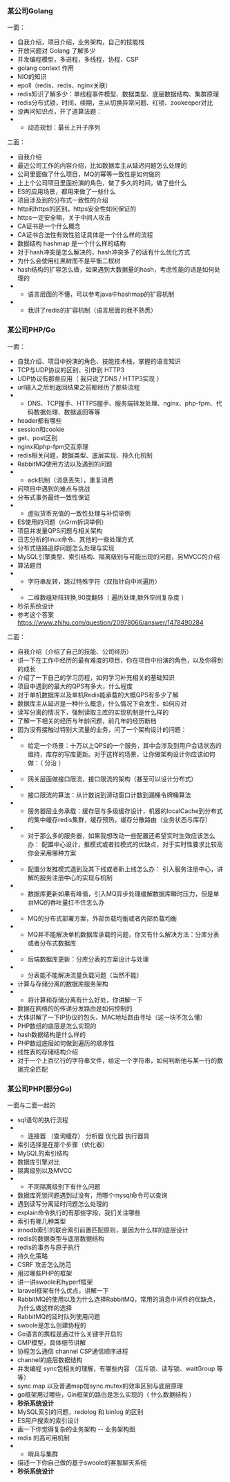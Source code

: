 ### 某公司Golang
一面：
- 自我介绍，项目介绍，业务架构，自己的技能栈
- 开放问题对 Golang 了解多少
- 并发编程模型，多进程，多线程，协程，CSP
- golang context 作用
- NIO的知识
- epoll（redis、redis、nginx关联）
- redis知识了解多少：单线程事件模型、数据类型、底层数据结构、集群原理
- redis分布式锁，时间，续期，主从切换异常问题、红锁、zookeeper对比
- 没再问知识点，开了道算法题：
- - 动态规划：最长上升子序列

二面：
- 自我介绍
- 最近公司工作的内容介绍，比如数据库主从延迟问题怎么处理的
- 公司里面做了什么项目，MQ的幂等一致性是如何做的
- 上上个公司项目里面扮演的角色，做了多久的时间，做了些什么
- ES的应用场景，都用来做了一些什么
- 项目涉及到的分布式一致性的介绍
- http和https的区别，https安全性如何保证的
- https一定安全嘛，关于中间人攻击
- CA证书是一个什么概念
- CA证书合法性有效性验证具体是一个什么样的流程
- 数据结构 hashmap 是一个什么样的结构
- 对于hash冲突是怎么解决的，hash冲突多了的话有什么优化方式
- 为什么会使用红黑树而不是平衡二杈树
- hash结构的扩容怎么做，如果遇到大数据量的hash，考虑性能的话是如何处理的
- - 语言层面的不懂，可以参考java中hashmap的扩容机制
- - 我讲了redis的扩容机制（语言层面的我不熟悉）


### 某公司PHP/Go
一面：
- 自我介绍、项目中扮演的角色、技能技术栈，掌握的语言知识
- TCP与UDP协议的区别、引申到 HTTP3
- UDP协议有那些应用（ 我只说了DNS / HTTP3实现 ）
- url输入之后到返回结果之前都经历了那些流程
- - DNS、TCP握手、HTTPS握手、服务端转发处理、nginx、php-fpm、代码数据处理、数据返回等等
- header都有哪些
- session和cookie
- get、post区别
- nginx和php-fpm交互原理
- redis相关问题，数据类型、底层实现、持久化机制
- RabbitMQ使用方法以及遇到的问题
- - ack机制（消息丢失），重复消费
- 问项目中遇到的难点与挑战
- 分布式事务最终一致性保证
- - 虚拟货币充值的一致性处理与补偿举例
- ES使用的问题（nGrm拆词举例）
- 项目并发量QPS问题与相关架构
- 日志分析的linux命令、其他的一些处理方式
- 分布式链路追踪问题怎么处理与实现
- MySQL引擎类型、索引结构、隔离级别与可能出现的问题，另MVCC的介绍
- 算法题目
- - 字符串反转，跳过特殊字符（双指针向中间遍历）
- - 二维数组矩阵转换,90度翻转（ 遍历处理,额外空间复杂度 ）
- 秒杀系统设计
- 参考这个答案  https://www.zhihu.com/question/20978066/answer/1478490284

二面：
- 自我介绍（介绍了自己的技能、公司经历）
- 讲一下在工作中经历的最有难度的项目，你在项目中扮演的角色，以及你得到的成长
- 介绍了一下自己的学习历程，如何学习补充相关的基础知识
- 项目中遇到的最大的QPS有多大，什么程度
- 对于单机数据库以及单机Redis能承载的大概QPS有多少了解
- 数据库主从延迟是一种什么概念，什么情况下会发生，如何应对
- 读写分离的情况下，强制读取主库的实现机制是什么样的
- 了解一下相关的经历与年龄问题，前几年的经历断档
- 因为没有接触过特别大流量的业务，问了一个架构设计的问题：
- - 给定一个场景：十万以上QPS的一个服务，其中会涉及到用户会话状态的维持，库存的写库更新。对于这样的场景，让你做架构设计你应该如何做：（ 分治  ）
- - 网关层面做接口限流，接口限流的架构（甚至可以设计分布式）
- - 接口限流的算法：从计数说到滑动窗口计数到漏桶令牌桶算法
- - 服务器层业务承载：缓存层与多级缓存设计，机器的localCache到分布式的集中缓存redis集群，缓存预热，缓存分散路由（业务状态与库存）
- - 对于那么多的服务器，如果我想改动一些配置还希望实时生效应该怎么办： 配置中心设计，推模式或者拉模式的优缺点，对于实时性要求比较高你会采用哪种方案
- - 配置分发推模式遇到及其下线或者新上线怎么办： 引入服务注册中心，讲解的服务注册中心的实现与机制
- - 数据库更新如果有峰值，引入MQ异步处理缓解数据库瞬时压力，但是单台MQ的吞吐量扛不住怎么办
- - MQ的分布式部署方案，外部负载均衡或者内部负载均衡
- - MQ并不能解决单机数据库承载的问题，你又有什么解决方法：分库分表或者分布式数据库
- - 后端数据库更新：分库分表的方案设计与处理
- - 分表能不能解决流量负载问题（当然不能）
- 计算与存储分离的数据库服务架构
- - 将计算和存储分离有什么好处，你讲解一下
- 数据在网络的的传递分发路由是如何控制的
- 大体讲解了一下IP协议的包头、MAC地址路由寻址（这一块不怎么懂）
- PHP数组的底层是怎么实现的
- hash数据结构是什么样的
- PHP数组底层如何做到遍历的顺序性
- 线性表的存储结构介绍
- 对于一个上百亿行的字符串文件，给定一个字符串，如何判断他与某一行的数据完全匹配



### 某公司PHP(部分Go) 
一面与二面一起的
- sql语句的执行流程
- - 连接器 （查询缓存） 分析器 优化器 执行器具
- 索引选择是在那个步骤（优化器）
- MySQL的索引结构
- 数据库引擎对比
- 隔离级别以及MVCC
- - 不同隔离级别下有什么问题
- 数据库死锁问题遇到过没有，用哪个mysql命令可以查询
- 遇到读写分离延时问题怎么处理的
- explain命令执行的有那些字段，我们关注哪些
- 索引有哪几种类型
- innodb索引的联合索引前置匹配原则，是因为什么样的底层设计
- redis的数据类型与底层数据结构
- redis的事务与原子执行
- 持久化策略
- CSRF 攻击怎么防范
- 用过哪些PHP的框架
- 讲一讲swoole和hyperf框架
- laravel框架有什么优点，讲解一下
- RabbitMQ的使用以及为什么选择RabbitMQ，常用的消息中间件的优缺点，为什么做这样的选择
- RabbitMQ的延时队列使用问题
- swoole是怎么创建协程的
- Go语言的携程是通过什么关键字开启的
- GMP模型，具体细节讲解
- 协程怎么通信 channel CSP通信顺序进程
- channel的底层数据结构
- 并发编程 sync包相关的理解，有哪些内容 （互斥锁、读写锁、waitGroup 等等）
- sync.map 以及普通map加sync.mutex的效率区别与底层原理
- go框架用过哪些，Gin框架的路由是怎么实现的（ 什么数据结构 ）
- **秒杀系统设计**
- MySQL索引的问题，redolog 和 binlog 的区别
- ES用户搜索的索引设计
- 画一下你觉得复杂的业务架构 -- 业务架构图
- redis 的高可用机制
- - 哨兵与集群
- 描述一下你自己做的基于swoole的客服聊天系统
- **秒杀系统设计**



